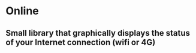 # Online

## Small library that graphically displays the status of your Internet connection (wifi or 4G)
